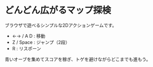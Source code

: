 どんどん広がるマップ探検
============================

ブラウザで遊べるシンプルな2Dアクションゲームです。

* ←→ / A D : 移動
* Z / Space : ジャンプ（2段）
* R : リスポーン

青いオーブを集めてスコアを稼ぎ、トゲを避けながらどこまでも進もう。

